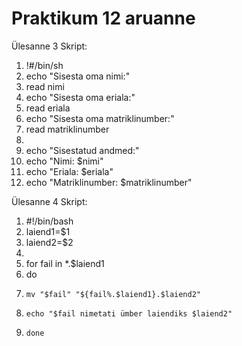 # Praktikum 12 aruanne



Ülesanne 3 Skript:
1. !#/bin/sh
2. echo "Sisesta oma nimi:"
3. read nimi
4. echo "Sisesta oma eriala:"
5. read eriala
6. echo "Sisesta oma matriklinumber:"
7. read matriklinumber
8. 
9. echo "Sisestatud andmed:"
10. echo "Nimi: $nimi"
11. echo "Eriala: $eriala"
12. echo "Matriklinumber: $matriklinumber" 

Ülesanne 4 Skript:
1. #!/bin/bash
2. laiend1=$1
3. laiend2=$2
4. 
5. for fail in *.$laiend1
6. do
7.     mv "$fail" "${fail%.$laiend1}.$laiend2"
8.     echo "$fail nimetati ümber laiendiks $laiend2"
9.     done

